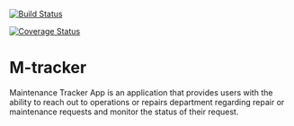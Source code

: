 [![Build Status](https://travis-ci.org/veeqtor/M-tracker.svg?branch=develop)](https://travis-ci.org/veeqtor/M-tracker)

[![Coverage Status](https://coveralls.io/repos/github/veeqtor/M-tracker/badge.svg?branch=develop)](https://coveralls.io/github/veeqtor/M-tracker?branch=develop)

# M-tracker
Maintenance Tracker App is an application that provides users with the ability to reach out to operations or repairs department regarding repair or maintenance requests and monitor the status of their request.

